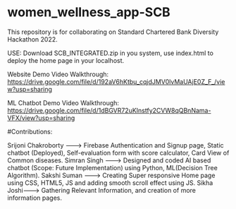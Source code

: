 # women_wellness_app-SCB
This repository is for collaborating on Standard Chartered Bank Diversity Hackathon 2022.

USE:
Download SCB_INTEGRATED.zip in you system, use index.html to deploy the home page in your localhost.

Website Demo Video Walkthrough:
https://drive.google.com/file/d/192aV6hKtbu_cqjdJMV0lvMaUAjE0Z_F_/view?usp=sharing

ML Chatbot Demo Video Walkthrough:
https://drive.google.com/file/d/1dBGVR72uKInstfy2CVW8qQBnNama-VFX/view?usp=sharing

#Contributions: 

Srijoni Chakroborty ---> Firebase Authentication and Signup page, Static chatbot (Deployed), Self-evaluation form with score calculator, Card View of Common diseases.
Simran Singh ---> Designed and coded AI based chatbot (Scope: Future Implementation) using Python, ML(Decision Tree Algorithm).
Sakshi Suman ---> Creating Super responsive Home page using CSS, HTML5, JS and adding smooth scroll effect using JS.
Sikha Joshi---> Gathering Relevant Information, and creation of more information pages.
